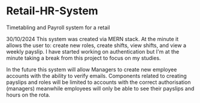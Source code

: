 # Retail-HR-System
Timetabling and Payroll system for a retail

30/10/2024
This system was created via MERN stack. At the minute it allows the user to: create new roles, create shifts, view shifts, and view a weekly payslip. I have started working on authentication but I'm at the minute taking a break from this project to focus on my studies.

In the future this system will allow Managers to create new employee accounts with the ability to verify emails. Components related to creating payslips and roles will be limited to accounts with the correct authorisation (managers) meanwhile employees will only be able to see their payslips and hours on the rota.
